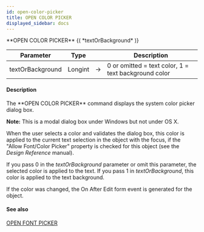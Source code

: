 ```yaml
---
id: open-color-picker
title: OPEN COLOR PICKER
displayed_sidebar: docs
---
```


<!--REF #_command_.OPEN COLOR PICKER.Syntax-->**OPEN COLOR PICKER** {( *textOrBackground* )}<!-- END REF-->
<!--REF #_command_.OPEN COLOR PICKER.Params-->
| Parameter | Type |  | Description |
| --- | --- | --- | --- |
| textOrBackground | Longint | -> | 0 or omitted = text color, 1 = text background color |

<!-- END REF-->

#### Description 

<!--REF #_command_.OPEN COLOR PICKER.Summary-->The **OPEN COLOR PICKER** command displays the system color picker dialog box.<!-- END REF--> 

**Note:** This is a modal dialog box under Windows but not under OS X.

When the user selects a color and validates the dialog box, this color is applied to the current text selection in the object with the focus, if the "Allow Font/Color Picker" property is checked for this object (see the *Design Reference* manual).

If you pass 0 in the *textOrBackground* parameter or omit this parameter, the selected color is applied to the text. If you pass 1 in *textOrBackground*, this color is applied to the text background. 

If the color was changed, the On After Edit form event is generated for the object. 

#### See also 

[OPEN FONT PICKER](open-font-picker.md)  